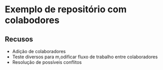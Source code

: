 # Exemplo de repositório com colabodores

## Recusos 

- Adição de colaboradores 
- Teste diversos para m,odificar fluxo de trabalho entre colaboradores
- Resolução de possíveis conflitos 
